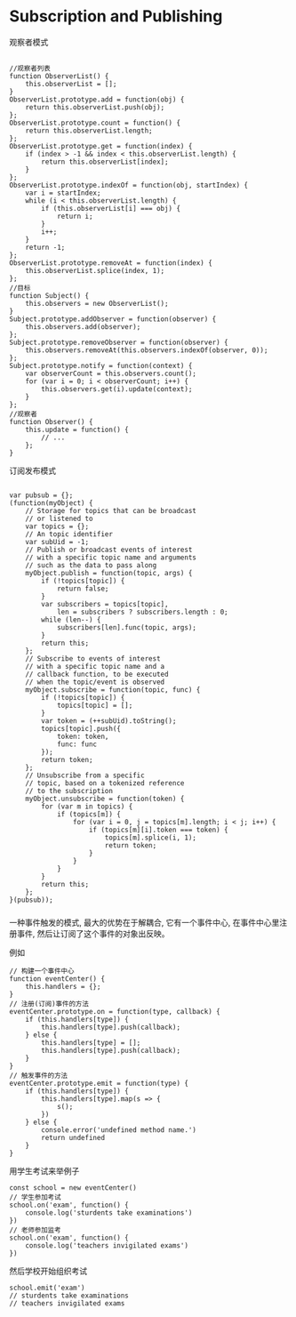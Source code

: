 # Subscription and Publishing

    
观察者模式

```

//观察者列表
function ObserverList() {
    this.observerList = []; 
}
ObserverList.prototype.add = function(obj) {
    return this.observerList.push(obj); 
}; 
ObserverList.prototype.count = function() {
    return this.observerList.length; 
}; 
ObserverList.prototype.get = function(index) {
    if (index > -1 && index < this.observerList.length) {
        return this.observerList[index]; 
    }
}; 
ObserverList.prototype.indexOf = function(obj, startIndex) {
    var i = startIndex; 
    while (i < this.observerList.length) {
        if (this.observerList[i] === obj) {
            return i; 
        }
        i++; 
    }
    return -1; 
}; 
ObserverList.prototype.removeAt = function(index) {
    this.observerList.splice(index, 1); 
}; 
//目标
function Subject() {
    this.observers = new ObserverList(); 
}
Subject.prototype.addObserver = function(observer) {
    this.observers.add(observer); 
}; 
Subject.prototype.removeObserver = function(observer) {
    this.observers.removeAt(this.observers.indexOf(observer, 0)); 
}; 
Subject.prototype.notify = function(context) {
    var observerCount = this.observers.count(); 
    for (var i = 0; i < observerCount; i++) {
        this.observers.get(i).update(context); 
    }
}; 
//观察者
function Observer() {
    this.update = function() {
        // ...
    }; 
}
```

订阅发布模式

```

var pubsub = {}; 
(function(myObject) {
    // Storage for topics that can be broadcast
    // or listened to
    var topics = {}; 
    // An topic identifier
    var subUid = -1; 
    // Publish or broadcast events of interest
    // with a specific topic name and arguments
    // such as the data to pass along
    myObject.publish = function(topic, args) {
        if (!topics[topic]) {
            return false; 
        }
        var subscribers = topics[topic], 
            len = subscribers ? subscribers.length : 0; 
        while (len--) {
            subscribers[len].func(topic, args); 
        }
        return this; 
    }; 
    // Subscribe to events of interest
    // with a specific topic name and a
    // callback function, to be executed
    // when the topic/event is observed
    myObject.subscribe = function(topic, func) {
        if (!topics[topic]) {
            topics[topic] = []; 
        }
        var token = (++subUid).toString(); 
        topics[topic].push({
            token: token, 
            func: func
        }); 
        return token; 
    }; 
    // Unsubscribe from a specific
    // topic, based on a tokenized reference
    // to the subscription
    myObject.unsubscribe = function(token) {
        for (var m in topics) {
            if (topics[m]) {
                for (var i = 0, j = topics[m].length; i < j; i++) {
                    if (topics[m][i].token === token) {
                        topics[m].splice(i, 1); 
                        return token; 
                    }
                }
            }
        }
        return this; 
    }; 
}(pubsub)); 
```

### 

一种事件触发的模式, 最大的优势在于解耦合, 它有一个事件中心, 在事件中心里注册事件, 然后让订阅了这个事件的对象出反映。 

例如

    // 构建一个事件中心
    function eventCenter() {
        this.handlers = {}; 
    }
    // 注册(订阅)事件的方法
    eventCenter.prototype.on = function(type, callback) {
        if (this.handlers[type]) {
            this.handlers[type].push(callback); 
        } else {
            this.handlers[type] = []; 
            this.handlers[type].push(callback); 
        }
    }
    // 触发事件的方法
    eventCenter.prototype.emit = function(type) {
        if (this.handlers[type]) {
            this.handlers[type].map(s => {
                s(); 
            })
        } else {
            console.error('undefined method name.')
            return undefined
        }
    }

用学生考试来举例子

    const school = new eventCenter()
    // 学生参加考试
    school.on('exam', function() {
        console.log('sturdents take examinations')
    })
    // 老师参加监考
    school.on('exam', function() {
        console.log('teachers invigilated exams')
    })

    
然后学校开始组织考试

    school.emit('exam')
    // sturdents take examinations
    // teachers invigilated exams

